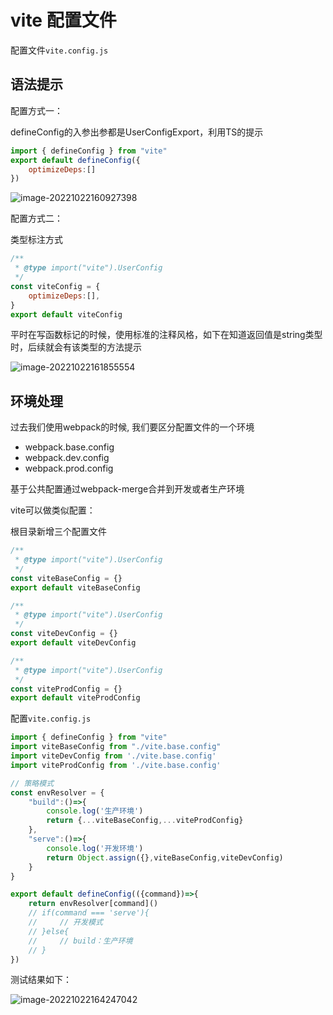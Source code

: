 # vite 配置文件

配置文件`vite.config.js`

## 语法提示

配置方式一：

defineConfig的入参出参都是UserConfigExport，利用TS的提示

```js
import { defineConfig } from "vite"
export default defineConfig({
    optimizeDeps:[]
})
```

![image-20221022160927398](https://blog-guiyexing.oss-cn-qingdao.aliyuncs.com/blogImg/202210221609427.png!blog.guiyexing)

配置方式二：

类型标注方式

```js
/**
 * @type import("vite").UserConfig
 */
const viteConfig = {
    optimizeDeps:[],
}
export default viteConfig
```

平时在写函数标记的时候，使用标准的注释风格，如下在知道返回值是string类型时，后续就会有该类型的方法提示

![image-20221022161855554](https://blog-guiyexing.oss-cn-qingdao.aliyuncs.com/blogImg/202210221618584.png!blog.guiyexing)

## 环境处理

过去我们使用webpack的时候, 我们要区分配置文件的一个环境

- webpack.base.config
- webpack.dev.config
- webpack.prod.config

基于公共配置通过webpack-merge合并到开发或者生产环境

vite可以做类似配置：

根目录新增三个配置文件

```js title="vite.base.config.js"
/**
 * @type import("vite").UserConfig
 */
const viteBaseConfig = {}
export default viteBaseConfig
```

```js title="vite.dev.config.js"
/**
 * @type import("vite").UserConfig
 */
const viteDevConfig = {}
export default viteDevConfig
```

```js title="vite.prod.config.js"
/**
 * @type import("vite").UserConfig
 */
const viteProdConfig = {}
export default viteProdConfig
```

配置`vite.config.js`

```js title="vite.config.js" {6-16}
import { defineConfig } from "vite"
import viteBaseConfig from "./vite.base.config"
import viteDevConfig from './vite.base.config'
import viteProdConfig from './vite.base.config'

// 策略模式
const envResolver = {
    "build":()=>{
        console.log('生产环境')
        return {...viteBaseConfig,...viteProdConfig}
    },
    "serve":()=>{
        console.log('开发环境')
        return Object.assign({},viteBaseConfig,viteDevConfig)
    }
}

export default defineConfig(({command})=>{
    return envResolver[command]()
    // if(command === 'serve'){
    //     // 开发模式
    // }else{
    //     // build：生产环境
    // }
})
```

测试结果如下：

![image-20221022164247042](https://blog-guiyexing.oss-cn-qingdao.aliyuncs.com/blogImg/202210221642076.png!blog.guiyexing)